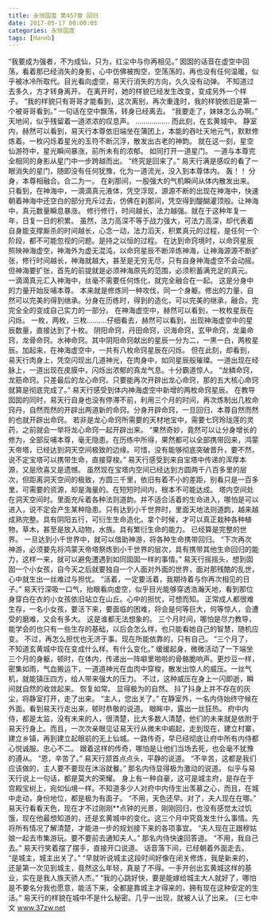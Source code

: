 ```yaml
---
title: 永恒国度 第457章 回归
date: 2017-05-17 00:00:05
categories: 永恒国度
tags: [Hannb]
---
```


“我要成为强者，不为成仙，只为，红尘中与你再相见。”
囡囡的话音在虚空中回荡，看着那已经消失的身影，心中仿佛被掏空，空荡荡的，再也没有任何温暖，似乎被冰冷所取代。目光看向虚空，易天行消失的方向，久久没有动弹。
不知道过去多久，方才转身离开。
在离开时，她的样貌已经发生改变，变成另外一个样子。
“我的样貌只有哥哥才能看到，这次离别，再次重逢时，我的样貌依旧是第一个被哥哥看到。”
一句话在空中飘荡，转身已经离去。
“我要走了，妹妹怎么办啊。”
天地间，似乎残留着一道浓浓的叹息声。
.................
而此刻，在玄黄城中。
静室内，赫然可以看到，易天行本尊依旧端坐在蒲团上，本能的吞吐天地元气，默默修炼着。一枚闪烁着星光的玉符不断沉浮，散发出古老的神韵。
就在这一刻，星空仙游符中，星光瞬间暴涨，前所未有的浓郁。
如同打开一道星门。
一道与本尊完全相同的身影从星门中一步跨越而出。
“终究是回来了。”
易天行满是感叹的看了一眼消失的星门，随即没有任何犹豫，化为一道流光，没入到本尊体内。
轰！！
分身，本尊相融合。合二为一。
在刹那间，一股强大的气机瞬间从体内散发出来。
只看到，在神海中，一滴滴真元液体，凭空浮现，源源不断的出现在神海中，快速朝着神海中还空白的部分充斥过去，仿佛在刹那间，凭空得到醍醐灌顶般。让神海中，真元数量瞬息暴涨。
修行修行，时间越长，法力越强。就在于这种年复一年，日复一日的积累。
虽然，法力高深不等于战力强大，可法力高深，却代表着自身能支撑厮杀的时间越长，心念一动，法力滔天，积累真元的过程，是任何一个阶段，都不可能忽视的问题。是持之以恒的过程。
在达到命窍境时，以命窍星辰照映神海虚空，神海外为虚无混沌，以命窍星辰不断淬炼神海，让神海源源不断扩张，修行时间越长，神海就越大，甚至是无穷无尽，只有自身神海虚空不会动摇。
但神海要扩张，首先的前提就是必须神海原先的范围，必须积蓄满充足的真元。
一滴滴真元汇入神海中，丝毫不需要任何炼化，就完全融合在一起。
这是分身中的力量开始反哺本尊。
本来就是修炼同一种攻伐，同一个身躯。修出的力量，自然可以完美的得到继承。分身在历练时，得到的造化，可以完美的继承，融合。完完全全的变成自己实力的一部分。
在神海虚空中，赫然可以看到，一枚枚星辰在闪烁。
一枚，两枚，三枚..........仔细看去，赫然可以看到，出现神海虚空中的星辰数量，直接达到了十枚。
阴阳命窍，丹田命窍，识海命窍，玄甲命窍，龙巢命窍，龙骨命窍。水神命窍。其中阴阳命窍献出的星辰一分为二，一黑一白，两枚星辰。加起来，在神海虚空中，一共有八枚命窍星辰在闪烁。
但在此刻，却看到，易天行肉身上，凭空闪现出几道神光，在肉身中，如同星辰般璀璨。一道出现在经脉上，一道出现在皮膜中，闪烁出浓郁的真龙气息。十分霸道惊人。
“龙鳞命窍，龙筋命窍。只差最后的龙心命窍。只要能再次开辟出龙心命窍，那的五大核心命窍就算是彻底完成了。”
易天行感受到体内神海虚空中新增的两枚命窍星辰。
在教导囡囡的同时，易天行自身也没有停滞不前，利用三个月的时间，再次炼制出几枚命窍丹，自然而然的开辟出两道新的命窍。分身开辟命窍，一旦回归，本尊自然而然的也就开辟出命窍。
若非是龙心命窍所需要的天材地宝中，需要七窍玲珑莲的灵药，之前就会一举将龙心命窍一起开辟出来。
“果然奇妙，竟然可以让分身增长的修为，全部反哺本尊，毫无隐患。在历练中所得，果然都可以全部携带回来，鸿蒙天帝塔，已经达到洞天空间极致的边缘。可惜，没有能够彻底突破晋升，要不然，说不定宝塔可以携带生命，直接穿梭。”
易天行感受到来自宝塔中传递的浑厚本源，又是欣喜又是遗憾。
虽然现在宝塔内空间已经达到方圆两千八百多里的层次，但距离洞天空间的极致，方圆三千里，依旧有着不小的差距，别看只是一百多里，可需要的资源，却是海量的。在短短时间内，根本不可能达成。
塔内空间处在洞天空间时。里面充斥着各种法则道韵。并不适合活着的生命进入，哪怕是可以进入，说不定会产生某种隐患。只有达到小千世界时，里面天地法则道韵，越来越成熟完整。具有阴阳五行，可衍生生命造化。拿个时候，才可以真正栽种各种植物，草木，甚至是放入动物，水族。具有繁衍生命的能力。
已经算是完整的世界。
一旦达到小千世界中，就可以借助神游，将各种生命携带回归。
“下次再次神游，必须要先将鸿蒙天帝塔祭炼到小千世界的层次，具有携带其他生命回归的能力，这样一来，就可以避免遭遇到如同囡囡一样的事情。”
易天行摇摇头，想到囡囡一个小女孩，自今天之后就要独自一个人面对外面的世界，面对那残酷的乱世，心中就生出一丝难过与担忧。
“活着，一定要活着，我期待着与你再次相见的日子。”
易天行深吸一口气，抬眼看向虚空，似乎目光能够穿透浩瀚天地，看到那位身穿白在衣的小女孩依旧站立在山丘。心中的担忧，可想而知。
正常成人都很难生存，一名小女孩，要活下来，要面临的困难，将会是何等巨大，何等惊人，会遭受的磨难，又会有多大。
这是谁都无法想象的。
三个月时间，哪怕是尽力教导，能学会的也只有一些生存的基础，以后会怎么样，也只能看她自己的智慧，随机应变。
不过，再怎么担忧也无济于事。现在所能依靠的，只有自己。
“三个月了，不知道玄黄城中现在变成什么样。有什么变化。”
缓缓起身，微微活动了一下端坐三个月的身躯，顿时，在体内，传递出一阵噼里啪啦的骨骼脆响声。更炒豆一样，密集如雨，气血搬运下，一道道神光在血肉中穿梭，散发出惊人的威压。一丝气机，就能镇压四方，给人带来强大的压力。
不过，这种威压在身上一闪即逝，瞬间就自然的收敛起来。
恢复如常。
显得极为的自然。
抖了抖身上并不存在的灰尘，将静室打开，走了出来。
“主人，您出关了。”
在静室外，一名内侍始终守候在外面。看到易天行走出来，顿时恭敬的说道。
眼眸中，露出一丝狂热。
府中内侍，都是太监，没有未来的人，很清楚，比大多数人清楚，他们的未来就是依附于易天行身上。而且，一次次亲眼见证易天行从微末中崛起，走到现在，建立村寨，建立乡镇，再到建立起眼前的无上仙城。一路传奇，早已经彻底让府中所有内侍都心悦诚服。忠心不二。
跟着这样的传奇，哪怕是让他们当场去死，也会毫不犹豫的遵从。
“恩，辛苦了。”
易天行颔首点点头，平静的说道。
“不辛苦，这都是我们应该做的，主人要不要现在沐浴就餐。”
那名内侍显得极为激动的说道。
似乎与易天行说上一句话，都是莫大的荣耀。
身上有一种自豪，这可是城主府，是存在于宫殿宝树上，宛如仙境一样。不知道多少人对府中内侍生出羡慕之心，而且，在城中走动，身份地位，都是极为有面子。
“不用，天色还早。对了，夫人现在在哪。”
易天行看看天色，现在才不过刚刚**点钟的光景，刚刚回归，也没有感觉太过饥饿，现在他最想知道的，还是玄黄城中的变化。这三个月中究竟发生什么事情。先将所有情况了解清楚，才能进一步的规划接下来的各项事宜。
“夫人现在正跟穆姑娘一起去市集游玩。要不要前去通知夫人。”
那名内侍快速回答道。
“不用，我自己去。”
易天行笑着摆了摆手，直接开口说道。
话音落下间，已经朝着外面走去。
“是城主，城主出关了。”
“早就听说城主这段时间好像在闭关修炼，我是新来的，还是第一次见到城主，竟然这么年轻，真是了不得。一手开创出玄黄城这样的基业，实在是我人族天骄人杰。”
“我的心跳好快，要是能嫁给城主大人就好了，哪怕是不要名分我也愿意，能活下来，全都是靠城主才得来的，拥有现在这种安定的生活。”
易天行的样貌在城中不是什么秘密。几乎一出现，就被人认了出来。
(三七中文 www.37zw.net